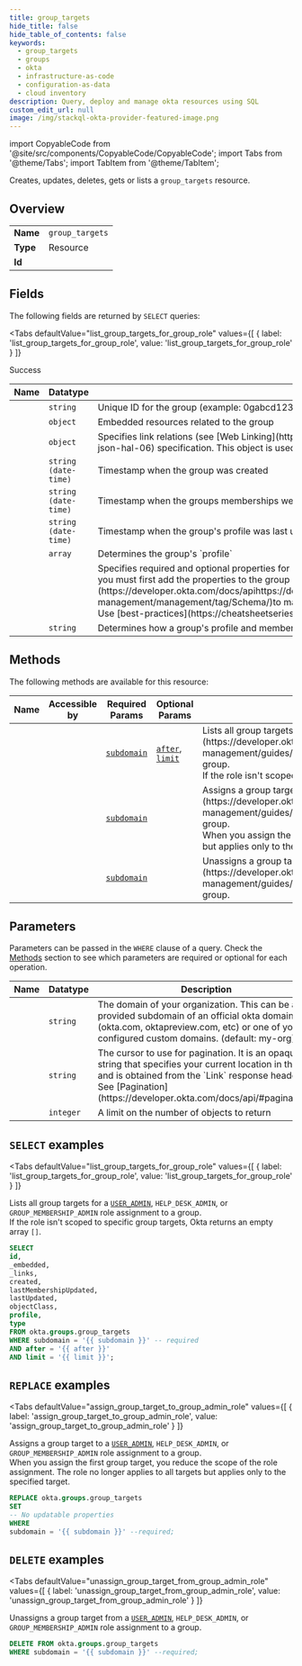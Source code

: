```yaml
--- 
title: group_targets
hide_title: false
hide_table_of_contents: false
keywords:
  - group_targets
  - groups
  - okta
  - infrastructure-as-code
  - configuration-as-data
  - cloud inventory
description: Query, deploy and manage okta resources using SQL
custom_edit_url: null
image: /img/stackql-okta-provider-featured-image.png
---
```


import CopyableCode from '@site/src/components/CopyableCode/CopyableCode';
import Tabs from '@theme/Tabs';
import TabItem from '@theme/TabItem';

Creates, updates, deletes, gets or lists a <code>group_targets</code> resource.

## Overview
<table><tbody>
<tr><td><b>Name</b></td><td><code>group_targets</code></td></tr>
<tr><td><b>Type</b></td><td>Resource</td></tr>
<tr><td><b>Id</b></td><td><CopyableCode code="okta.groups.group_targets" /></td></tr>
</tbody></table>

## Fields

The following fields are returned by `SELECT` queries:

<Tabs
    defaultValue="list_group_targets_for_group_role"
    values={[
        { label: 'list_group_targets_for_group_role', value: 'list_group_targets_for_group_role' }
    ]}
>
<TabItem value="list_group_targets_for_group_role">

Success

<table>
<thead>
    <tr>
    <th>Name</th>
    <th>Datatype</th>
    <th>Description</th>
    </tr>
</thead>
<tbody>
<tr>
    <td><CopyableCode code="id" /></td>
    <td><code>string</code></td>
    <td>Unique ID for the group (example: 0gabcd1234)</td>
</tr>
<tr>
    <td><CopyableCode code="_embedded" /></td>
    <td><code>object</code></td>
    <td>Embedded resources related to the group</td>
</tr>
<tr>
    <td><CopyableCode code="_links" /></td>
    <td><code>object</code></td>
    <td>Specifies link relations (see [Web Linking](https://www.rfc-editor.org/rfc/rfc8288)) available using the [JSON Hypertext Application Language](https://datatracker.ietf.org/doc/html/draft-kelly-json-hal-06) specification. This object is used for dynamic discovery of related resources and lifecycle operations.</td>
</tr>
<tr>
    <td><CopyableCode code="created" /></td>
    <td><code>string (date-time)</code></td>
    <td>Timestamp when the group was created</td>
</tr>
<tr>
    <td><CopyableCode code="lastMembershipUpdated" /></td>
    <td><code>string (date-time)</code></td>
    <td>Timestamp when the groups memberships were last updated</td>
</tr>
<tr>
    <td><CopyableCode code="lastUpdated" /></td>
    <td><code>string (date-time)</code></td>
    <td>Timestamp when the group's profile was last updated</td>
</tr>
<tr>
    <td><CopyableCode code="objectClass" /></td>
    <td><code>array</code></td>
    <td>Determines the group's `profile`</td>
</tr>
<tr>
    <td><CopyableCode code="profile" /></td>
    <td><code></code></td>
    <td>Specifies required and optional properties for a group. The `objectClass` of a group determines which additional properties are available.  You can extend group profiles with custom properties, but you must first add the properties to the group profile schema before you can reference them. Use the Profile Editor in the Admin Console or the [Schemas API](https://developer.okta.com/docs/apihttps://developer.okta.com/docs/apihttps://developer.okta.com/docs/apihttps://developer.okta.com/docs/apihttps://developer.okta.com/docs/api/openapi/okta-management/management/tag/Schema/)to manage schema extensions.  Custom properties can contain HTML tags. It is the client's responsibility to escape or encode this data before displaying it. Use [best-practices](https://cheatsheetseries.owasp.org/cheatsheets/Cross_Site_Scripting_Prevention_Cheat_Sheet.html) to prevent cross-site scripting.</td>
</tr>
<tr>
    <td><CopyableCode code="type" /></td>
    <td><code>string</code></td>
    <td>Determines how a group's profile and memberships are managed</td>
</tr>
</tbody>
</table>
</TabItem>
</Tabs>

## Methods

The following methods are available for this resource:

<table>
<thead>
    <tr>
    <th>Name</th>
    <th>Accessible by</th>
    <th>Required Params</th>
    <th>Optional Params</th>
    <th>Description</th>
    </tr>
</thead>
<tbody>
<tr>
    <td><a href="#list_group_targets_for_group_role"><CopyableCode code="list_group_targets_for_group_role" /></a></td>
    <td><CopyableCode code="select" /></td>
    <td><a href="#parameter-subdomain"><code>subdomain</code></a></td>
    <td><a href="#parameter-after"><code>after</code></a>, <a href="#parameter-limit"><code>limit</code></a></td>
    <td>Lists all group targets for a [`USER_ADMIN`](https://developer.okta.com/docs/apihttps://developer.okta.com/docs/apihttps://developer.okta.com/docs/api/openapi/okta-management/guides/roles/#standard-roles), `HELP_DESK_ADMIN`, or `GROUP_MEMBERSHIP_ADMIN` role assignment to a group.<br />If the role isn't scoped to specific group targets, Okta returns an empty array `[]`.</td>
</tr>
<tr>
    <td><a href="#assign_group_target_to_group_admin_role"><CopyableCode code="assign_group_target_to_group_admin_role" /></a></td>
    <td><CopyableCode code="replace" /></td>
    <td><a href="#parameter-subdomain"><code>subdomain</code></a></td>
    <td></td>
    <td>Assigns a group target to a [`USER_ADMIN`](https://developer.okta.com/docs/apihttps://developer.okta.com/docs/apihttps://developer.okta.com/docs/api/openapi/okta-management/guides/roles/#standard-roles), `HELP_DESK_ADMIN`, or `GROUP_MEMBERSHIP_ADMIN` role assignment to a group.<br />When you assign the first group target, you reduce the scope of the role assignment. The role no longer applies to all targets but applies only to the specified target.</td>
</tr>
<tr>
    <td><a href="#unassign_group_target_from_group_admin_role"><CopyableCode code="unassign_group_target_from_group_admin_role" /></a></td>
    <td><CopyableCode code="delete" /></td>
    <td><a href="#parameter-subdomain"><code>subdomain</code></a></td>
    <td></td>
    <td>Unassigns a group target from a [`USER_ADMIN`](https://developer.okta.com/docs/apihttps://developer.okta.com/docs/apihttps://developer.okta.com/docs/api/openapi/okta-management/guides/roles/#standard-roles), `HELP_DESK_ADMIN`, or `GROUP_MEMBERSHIP_ADMIN` role assignment to a group.</td>
</tr>
</tbody>
</table>

## Parameters

Parameters can be passed in the `WHERE` clause of a query. Check the [Methods](#methods) section to see which parameters are required or optional for each operation.

<table>
<thead>
    <tr>
    <th>Name</th>
    <th>Datatype</th>
    <th>Description</th>
    </tr>
</thead>
<tbody>
<tr id="parameter-subdomain">
    <td><CopyableCode code="subdomain" /></td>
    <td><code>string</code></td>
    <td>The domain of your organization. This can be a provided subdomain of an official okta domain (okta.com, oktapreview.com, etc) or one of your configured custom domains. (default: my-org)</td>
</tr>
<tr id="parameter-after">
    <td><CopyableCode code="after" /></td>
    <td><code>string</code></td>
    <td>The cursor to use for pagination. It is an opaque string that specifies your current location in the list and is obtained from the `Link` response header. See [Pagination](https://developer.okta.com/docs/api/#pagination).</td>
</tr>
<tr id="parameter-limit">
    <td><CopyableCode code="limit" /></td>
    <td><code>integer</code></td>
    <td>A limit on the number of objects to return</td>
</tr>
</tbody>
</table>

## `SELECT` examples

<Tabs
    defaultValue="list_group_targets_for_group_role"
    values={[
        { label: 'list_group_targets_for_group_role', value: 'list_group_targets_for_group_role' }
    ]}
>
<TabItem value="list_group_targets_for_group_role">

Lists all group targets for a [`USER_ADMIN`](https://developer.okta.com/docs/apihttps://developer.okta.com/docs/apihttps://developer.okta.com/docs/api/openapi/okta-management/guides/roles/#standard-roles), `HELP_DESK_ADMIN`, or `GROUP_MEMBERSHIP_ADMIN` role assignment to a group.<br />If the role isn't scoped to specific group targets, Okta returns an empty array `[]`.

```sql
SELECT
id,
_embedded,
_links,
created,
lastMembershipUpdated,
lastUpdated,
objectClass,
profile,
type
FROM okta.groups.group_targets
WHERE subdomain = '{{ subdomain }}' -- required
AND after = '{{ after }}'
AND limit = '{{ limit }}';
```
</TabItem>
</Tabs>


## `REPLACE` examples

<Tabs
    defaultValue="assign_group_target_to_group_admin_role"
    values={[
        { label: 'assign_group_target_to_group_admin_role', value: 'assign_group_target_to_group_admin_role' }
    ]}
>
<TabItem value="assign_group_target_to_group_admin_role">

Assigns a group target to a [`USER_ADMIN`](https://developer.okta.com/docs/apihttps://developer.okta.com/docs/apihttps://developer.okta.com/docs/api/openapi/okta-management/guides/roles/#standard-roles), `HELP_DESK_ADMIN`, or `GROUP_MEMBERSHIP_ADMIN` role assignment to a group.<br />When you assign the first group target, you reduce the scope of the role assignment. The role no longer applies to all targets but applies only to the specified target.

```sql
REPLACE okta.groups.group_targets
SET 
-- No updatable properties
WHERE 
subdomain = '{{ subdomain }}' --required;
```
</TabItem>
</Tabs>


## `DELETE` examples

<Tabs
    defaultValue="unassign_group_target_from_group_admin_role"
    values={[
        { label: 'unassign_group_target_from_group_admin_role', value: 'unassign_group_target_from_group_admin_role' }
    ]}
>
<TabItem value="unassign_group_target_from_group_admin_role">

Unassigns a group target from a [`USER_ADMIN`](https://developer.okta.com/docs/apihttps://developer.okta.com/docs/apihttps://developer.okta.com/docs/api/openapi/okta-management/guides/roles/#standard-roles), `HELP_DESK_ADMIN`, or `GROUP_MEMBERSHIP_ADMIN` role assignment to a group.

```sql
DELETE FROM okta.groups.group_targets
WHERE subdomain = '{{ subdomain }}' --required;
```
</TabItem>
</Tabs>
